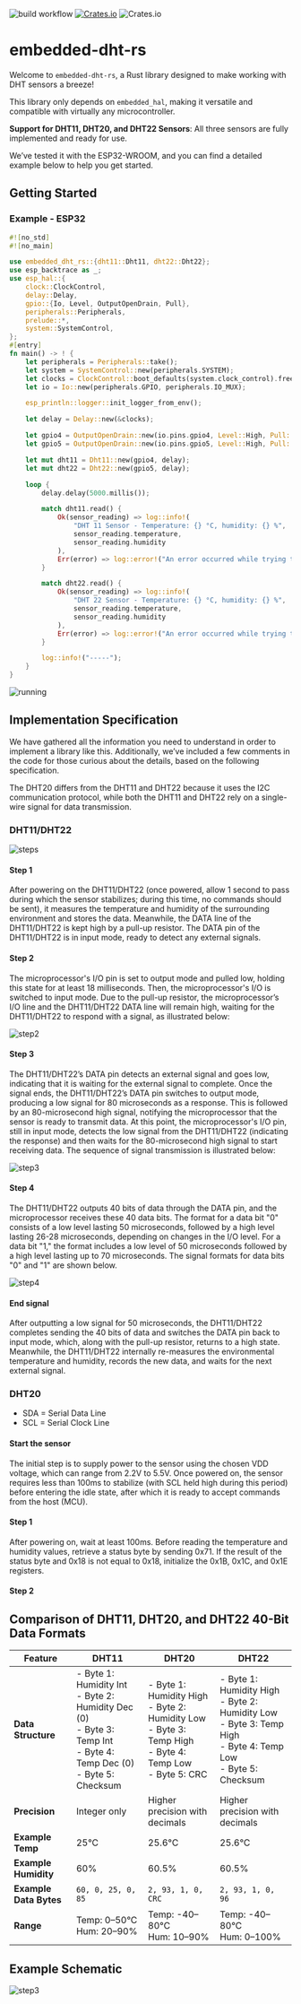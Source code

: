 ![build workflow](https://github.com/rust-dd/embedded-dht-rs/actions/workflows/rust.yml/badge.svg)
[![Crates.io](https://img.shields.io/crates/v/embedded-dht-rs?style=flat-square)](https://crates.io/crates/embedded-dht-rs)
![Crates.io](https://img.shields.io/crates/l/embedded-dht-rs?style=flat-square)

# embedded-dht-rs

Welcome to `embedded-dht-rs`, a Rust library designed to make working with DHT sensors a breeze!

This library only depends on `embedded_hal`, making it versatile and compatible with virtually any microcontroller.

**Support for DHT11, DHT20, and DHT22 Sensors**: All three sensors are fully implemented and ready for use.

We’ve tested it with the ESP32-WROOM, and you can find a detailed example below to help you get started.

## Getting Started

### Example - ESP32

```rust
#![no_std]
#![no_main]

use embedded_dht_rs::{dht11::Dht11, dht22::Dht22};
use esp_backtrace as _;
use esp_hal::{
    clock::ClockControl,
    delay::Delay,
    gpio::{Io, Level, OutputOpenDrain, Pull},
    peripherals::Peripherals,
    prelude::*,
    system::SystemControl,
};
#[entry]
fn main() -> ! {
    let peripherals = Peripherals::take();
    let system = SystemControl::new(peripherals.SYSTEM);
    let clocks = ClockControl::boot_defaults(system.clock_control).freeze();
    let io = Io::new(peripherals.GPIO, peripherals.IO_MUX);

    esp_println::logger::init_logger_from_env();

    let delay = Delay::new(&clocks);

    let gpio4 = OutputOpenDrain::new(io.pins.gpio4, Level::High, Pull::None);
    let gpio5 = OutputOpenDrain::new(io.pins.gpio5, Level::High, Pull::None);

    let mut dht11 = Dht11::new(gpio4, delay);
    let mut dht22 = Dht22::new(gpio5, delay);

    loop {
        delay.delay(5000.millis());

        match dht11.read() {
            Ok(sensor_reading) => log::info!(
                "DHT 11 Sensor - Temperature: {} °C, humidity: {} %",
                sensor_reading.temperature,
                sensor_reading.humidity
            ),
            Err(error) => log::error!("An error occurred while trying to read sensor: {:?}", error),
        }

        match dht22.read() {
            Ok(sensor_reading) => log::info!(
                "DHT 22 Sensor - Temperature: {} °C, humidity: {} %",
                sensor_reading.temperature,
                sensor_reading.humidity
            ),
            Err(error) => log::error!("An error occurred while trying to read sensor: {:?}", error),
        }

        log::info!("-----");
    }
}
```

![running](/docs/example_esp32_dht_running.png)


## Implementation Specification

We have gathered all the information you need to understand in order to implement a library like this. Additionally, we’ve included a few comments in the code for those curious about the details, based on the following specification.

The DHT20 differs from the DHT11 and DHT22 because it uses the I2C communication protocol, while both the DHT11 and DHT22 rely on a single-wire signal for data transmission.


### DHT11/DHT22

![steps](/docs/steps.png)

#### Step 1

After powering on the DHT11/DHT22 (once powered, allow 1 second to pass during which the sensor stabilizes; during this time, no commands should be sent), it measures the temperature and humidity of the surrounding environment and stores the data. Meanwhile, the DATA line of the DHT11/DHT22 is kept high by a pull-up resistor. The DATA pin of the DHT11/DHT22 is in input mode, ready to detect any external signals.

#### Step 2

The microprocessor's I/O pin is set to output mode and pulled low, holding this state for at least 18 milliseconds. Then, the microprocessor's I/O is switched to input mode. Due to the pull-up resistor, the microprocessor’s I/O line and the DHT11/DHT22 DATA line will remain high, waiting for the DHT11/DHT22 to respond with a signal, as illustrated below:

![step2](/docs/step2.png)


#### Step 3

The DHT11/DHT22’s DATA pin detects an external signal and goes low, indicating that it is waiting for the external signal to complete. Once the signal ends, the DHT11/DHT22’s DATA pin switches to output mode, producing a low signal for 80 microseconds as a response. This is followed by an 80-microsecond high signal, notifying the microprocessor that the sensor is ready to transmit data. At this point, the microprocessor's I/O pin, still in input mode, detects the low signal from the DHT11/DHT22 (indicating the response) and then waits for the 80-microsecond high signal to start receiving data. The sequence of signal transmission is illustrated below:

![step3](/docs/step3.png)

#### Step 4

The DHT11/DHT22 outputs 40 bits of data through the DATA pin, and the microprocessor receives these 40 data bits. The format for a data bit "0" consists of a low level lasting 50 microseconds, followed by a high level lasting 26-28 microseconds, depending on changes in the I/O level. For a data bit "1," the format includes a low level of 50 microseconds followed by a high level lasting up to 70 microseconds. The signal formats for data bits "0" and "1" are shown below.

![step4](/docs/step4.png)

#### End signal

After outputting a low signal for 50 microseconds, the DHT11/DHT22 completes sending the 40 bits of data and switches the DATA pin back to input mode, which, along with the pull-up resistor, returns to a high state. Meanwhile, the DHT11/DHT22 internally re-measures the environmental temperature and humidity, records the new data, and waits for the next external signal.


### DHT20

- SDA = Serial Data Line
- SCL = Serial Clock Line

####  Start the sensor

The initial step is to supply power to the sensor using the chosen VDD voltage, which can range from 2.2V to 5.5V. Once powered on, the sensor requires less than 100ms to stabilize (with SCL held high during this period) before entering the idle state, after which it is ready to accept commands from the host (MCU).


#### Step 1

After powering on, wait at least 100ms. Before reading the temperature and humidity values, retrieve a status byte by sending 0x71. If the result of the status byte and 0x18 is not equal to 0x18, initialize the 0x1B, 0x1C, and 0x1E registers.


#### Step 2


## Comparison of DHT11, DHT20, and DHT22 40-Bit Data Formats

| Feature               | DHT11                                              | DHT20                                                  | DHT22                                                   |
|-----------------------|----------------------------------------------------|--------------------------------------------------------|---------------------------------------------------------|
| **Data Structure**     | - Byte 1: Humidity Int<br>- Byte 2: Humidity Dec (0)<br>- Byte 3: Temp Int<br>- Byte 4: Temp Dec (0)<br>- Byte 5: Checksum | - Byte 1: Humidity High<br>- Byte 2: Humidity Low<br>- Byte 3: Temp High<br>- Byte 4: Temp Low<br>- Byte 5: CRC | - Byte 1: Humidity High<br>- Byte 2: Humidity Low<br>- Byte 3: Temp High<br>- Byte 4: Temp Low<br>- Byte 5: Checksum |
| **Precision**          | Integer only                                      | Higher precision with decimals                         | Higher precision with decimals                           |
| **Example Temp**       | 25°C                                              | 25.6°C                                                 | 25.6°C                                                   |
| **Example Humidity**   | 60%                                               | 60.5%                                                  | 60.5%                                                    |
| **Example Data Bytes** | `60, 0, 25, 0, 85`                                | `2, 93, 1, 0, CRC`                                     | `2, 93, 1, 0, 96`                                        |
| **Range**              | Temp: 0–50°C<br>Hum: 20–90%                       | Temp: -40–80°C<br>Hum: 10–90%                          | Temp: -40–80°C<br>Hum: 0–100%                            |

## Example Schematic

![step3](/docs/example_esp32_dht11.png)
